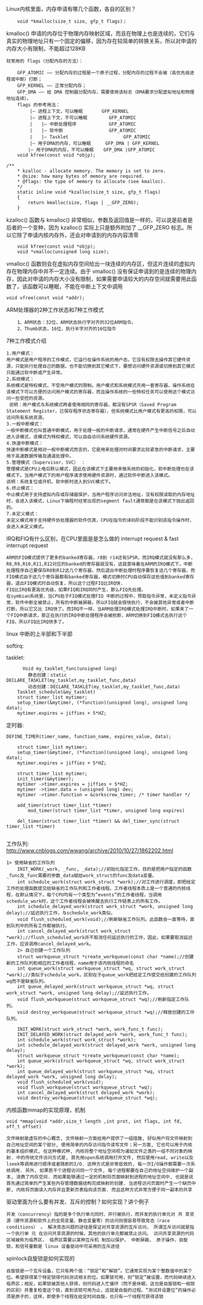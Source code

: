
Linux内核里面，内存申请有哪几个函数，各自的区别？

```
	void *kmalloc(size_t size, gfp_t flags)；
```
	

kmalloc() 申请的内存位于物理内存映射区域，而且在物理上也是连续的，它们与真实的物理地址只有一个固定的偏移，因为存在较简单的转换关系，所以对申请的内存大小有限制，不能超过128KB
	

```
较常用的 flags（分配内存的方法）：

	GFP_ATOMIC —— 分配内存的过程是一个原子过程，分配内存的过程不会被（高优先级进程或中断）打断；
	GFP_KERNEL —— 正常分配内存；
	GFP_DMA —— 给 DMA 控制器分配内存，需要使用该标志（DMA要求分配虚拟地址和物理地址连续）。
	flags 的参考用法： 
　		|– 进程上下文，可以睡眠		GFP_KERNEL 
　		|– 进程上下文，不可以睡眠　　　	GFP_ATOMIC 
　		|　　|– 中断处理程序　　　　　　	GFP_ATOMIC 
　		|　　|– 软中断　　　　　　　　　	GFP_ATOMIC 
　		|　　|– Tasklet　　　　　　　　		GFP_ATOMIC 
　		|– 用于DMA的内存，可以睡眠　　	GFP_DMA | GFP_KERNEL 
		|– 用于DMA的内存，不可以睡眠　	GFP_DMA |GFP_ATOMIC 
	void kfree(const void *objp);
```

	

```
/**
 	* kzalloc - allocate memory. The memory is set to zero.
 	* @size: how many bytes of memory are required.
 	* @flags: the type of memory to allocate (see kmalloc).
 	*/
	static inline void *kzalloc(size_t size, gfp_t flags)
	{
		return kmalloc(size, flags | __GFP_ZERO);
	}
```
	

kzalloc() 函数与 kmalloc() 非常相似，参数及返回值是一样的，可以说是前者是后者的一个变种，因为 kzalloc() 实际上只是额外附加了 __GFP_ZERO 标志。所以它除了申请内核内存外，还会对申请到的内存内容清零

```
	void kfree(const void *objp);
	void *vmalloc(unsigned long size);
```

vmalloc() 函数则会在虚拟内存空间给出一块连续的内存区，但这片连续的虚拟内存在物理内存中并不一定连续。由于 vmalloc() 没有保证申请到的是连续的物理内存，因此对申请的内存大小没有限制，如果需要申请较大的内存空间就需要用此函数了，该函数可以睡眠，不能在中断上下文中调用

	void vfree(const void *addr);

ARM处理器的2种工作状态和7种工作模式

```
	1、ARM状态：32位，ARM状态执行字对齐的32位ARM指令。
	2、Thumb状态，16位，执行半字对齐的16位指令
```
	

7种工作模式介绍

```
1.用户模式：
用户模式是用户程序的工作模式，它运行在操作系统的用户态，它没有权限去操作其它硬件资源，只能执行处理自己的数据，也不能切换到其它模式下，要想访问硬件资源或切换到其它模式只能通过软中断或产生异常。
2.系统模式：
系统模式是特权模式，不受用户模式的限制。用户模式和系统模式共用一套寄存器，操作系统在该模式下可以方便的访问用户模式的寄存器，而且操作系统的一些特权任务可以使用这个模式访问一些受控的资源。
 说明：用户模式与系统模式两者使用相同的寄存器，都没有SPSR（Saved Program Statement Register，已保存程序状态寄存器），但系统模式比用户模式有更高的权限，可以访问所有系统资源。
3.一般中断模式：
一般中断模式也叫普通中断模式，用于处理一般的中断请求，通常在硬件产生中断信号之后自动进入该模式，该模式为特权模式，可以自由访问系统硬件资源。
4.快速中断模式：
快速中断模式是相对一般中断模式而言的，它是用来处理对时间要求比较紧急的中断请求，主要用于高速数据传输及通道处理中。
5.管理模式（Supervisor，SVC） ：
管理模式是CPU上电后默认模式，因此在该模式下主要用来做系统的初始化，软中断处理也在该模式下。当用户模式下的用户程序请求使用硬件资源时，通过软件中断进入该模式。
说明：系统复位或开机、软中断时进入到SVC模式下。
6.终止模式：
中止模式用于支持虚拟内存或存储器保护，当用户程序访问非法地址，没有权限读取的内存地址时，会进入该模式，Linux下编程时经常出现的segment fault通常都是在该模式下抛出返回的。
7.未定义模式：
未定义模式用于支持硬件协处理器的软件仿真，CPU在指令的译码阶段不能识别该指令操作时，会进入未定义模式。
```

IRQ和FIQ有什么区别，在CPU里面是是怎么做的 interrupt request & fast interrupt request

	ARM的FIQ模式提供了更多的banked寄存器，r8到 r14还有SPSR，而IRQ模式就没有那么多，R8,R9,R10,R11,R12对应的banked的寄存器就没有，这就意味着在ARM的IRQ模式下，中断处理程序自己要保存R8到R12这几个寄存器，然后退出中断处理时程序要恢复这几个寄存器，而FIQ模式由于这几个寄存器都有banked寄存器，模式切换时CPU自动保存这些值到banked寄存器，退出FIQ模式时自动恢复，所以这个过程FIQ比IRQ快.
	FIQ比IRQ有更高优先级，如果FIQ和IRQ同时产生，那么FIQ先处理。
	在symbian系统里，当CPU处于FIQ模式处理FIQ 中断的过程中，预取指令异常，未定义指令异常，软件中断全被禁止，所有的中断被屏蔽。所以FIQ就会很快执行，不会被其他异常或者中断打断，所以它又比 IRQ快了。而IRQ不一样，当ARM处理IRQ模式处理IRQ中断时，如果来了一个FIQ中断请求，那正在执行的IRQ中断处理程序会被抢断，ARM切换到FIQ模式去执行这个FIQ，所以FIQ比IRQ快多了。

 linux 中断的上半部和下半部

softirq:
	

tasklet:
  

```
      Void my_tasklet_func(unsigned long)
        静态创建：static DECLARE_TASKLET(my_tasklet,my_tasklet_func,data)
        动态创建：DECLARE_TASKLET(my_tasklet,my_tasklet_func,data)
	Tasklet_schedule(&my_tasklet)
	struct timer_list mytimer;
	setup_timer(&mytimer, (*function)(unsigned long), unsigned long data);
	mytimer.expires = jiffies + 5*HZ;
```

定时器:
	

```
DEFINE_TIMER(timer_name, function_name, expires_value, data);

	struct timer_list mytimer;
	setup_timer(&mytimer, (*function)(unsigned long), unsigned long data);
	mytimer.expires = jiffies + 5*HZ;

	struct timer_list mytimer;
	init_timer(&mytimer);    
	mytimer ->timer.expires = jiffies + 5*HZ;
	mytimer ->timer.data = (unsigned long) dev;
	mytimer ->timer.function = &corkscrew_timer; /* timer handler */

	add_timer(struct timer_list *timer)
		mod_timer(struct timer_list *timer, unsigned long expires)

	del_timer(struct timer_list *timer) && del_timer_sync(struct timer_list *timer)
        
```

工作队列:
	http://www.cnblogs.com/wwang/archive/2010/10/27/1862202.html
	

```
1> 使用缺省的工作队列
	INIT_WORK(_work, _func, _data);//初始化指定工作，目的是把用户指定的函数_func及_func需要的参数_data赋给work_struct的func及data变量。
	int schedule_work(struct work_struct *work);//对工作进行调度，即把给定工作的处理函数提交给缺省的工作队列和工作者线程。工作者线程本质上是一个普通的内核线程，在默认情况下，每个CPU均有一个类型为“events”的工作者线程，当调用schedule_work时，这个工作者线程会被唤醒去执行工作链表上的所有工作。
	int schedule_delayed_work(struct work_struct *work, unsigned long delay);//延迟执行工作，与schedule_work类似。
	void flush_scheduled_work(void);//刷新缺省工作队列。此函数会一直等待，直到队列中的所有工作都被执行。
	int cancel_delayed_work(struct work_struct *work);//flush_scheduled_work并不取消任何延迟执行的工作，因此，如果要取消延迟工作，应该调用cancel_delayed_work。
	2> 自己创建一个工作队列
	struct workqueue_struct *create_workqueue(const char *name);//创建新的工作队列和相应的工作者线程，name用于该内核线程的命名
	int queue_work(struct workqueue_struct *wq, struct work_struct *work);//类似于schedule_work，区别在于queue_work把给定工作提交给创建的工作队列wq而不是缺省队列。
	int queue_delayed_work(struct workqueue_struct *wq, struct work_struct *work, unsigned long delay);//延迟执行工作。
	void flush_workqueue(struct workqueue_struct *wq);//刷新指定工作队列。
	void destroy_workqueue(struct workqueue_struct *wq);//释放创建的工作队列。

	INIT_WORK(struct work_struct *work, work_func_t func);
	INIT_DELAYED_WORK(struct delayed_work *work, work_func_t func);
	int schedule_work(struct work_struct *work);
	int schedule_delayed_work(struct delayed_work *work, unsigned long delay);
	struct workqueue_struct *create_workqueue(const char *name);
	int queue_work(struct workqueue_struct *wq, struct work_struct *work);
	int queue_delayed_work(struct workqueue_struct *wq, struct delayed_work *work, unsigned long delay);
	void flush_scheduled_work(void);
	void flush_workqueue(struct workqueue_struct *wq);
	int cancel_delayed_work(struct delayed_work *work);
	void destroy_workqueue(struct workqueue_struct *wq);
```

内核函数mmap的实现原理，机制
	

```
void *mmap(void *addr,size_t length ,int prot, int flags, int fd, off_t offset)
```
	文件映射是虚存的中心概念, 文件映射一方面给用户提供了一组措施, 好似用户将文件映射到自己地址空间的某个部分, 使用简单的内存访问指令读写文件；另一方面, 它也可以用于内核的基本组织模式, 在这种模式种, 内核将整个地址空间视为诸如文件之类的一组不同对象的映射. 中的传统文件访问方式是, 首先用open系统调用打开文件, 然后使用read, write以及lseek等调用进行顺序或者随即的I/O. 这种方式是非常低效的, 每一次I/O操作都需要一次系统调用. 另外, 如果若干个进程访问同一个文件, 每个进程都要在自己的地址空间维护一个副本, 浪费了内存空间. 而如果能够通过一定的机制将页面映射到进程的地址空间中, 也就是说首先通过简单的产生某些内存管理数据结构完成映射的创建. 当进程访问页面时产生一个缺页中断, 内核将页面读入内存并且更新页表指向该页面. 而且这种方式非常方便于同一副本的共享

驱动里面为什么要有并发、互斥的控制？如何实现？讲个例子

	并发（concurrency）指的是多个执行单元同时、并行被执行，而并发的执行单元对 共 享资源（硬件资源和软件上的全局变量、静态变量等）的访问则很容易导致竞态（race conditions） 。 解决竞态问题的途径是保证对共享资源的互斥访问， 所谓互斥访问就是指一个执行单 元 在访问共享资源的时候，其他的执行单元都被禁止访问。 访问共享资源的代码区域被称为临界区， 临界区需要以某种互斥机 制加以保护， 中断屏蔽， 原子操作，自旋锁，和信号量都是 linux 设备驱动中可采用的互斥途径

spinlock自旋锁是如何实现的

	自旋锁是一个互斥设备，它只有两个值：“锁定”和“解锁”。它通常实现为某个整数值中的某个位。希望获得某个特定锁得代码测试相关的位。如果锁可用，则“锁定”被设置，而代码继续进入临界区；相反，如果锁被其他人获得，则代码进入忙循环（而不是休眠，这也是自旋锁和一般锁的区别）并重复检查这个锁，直到该锁可用为止，这就是自旋的过程。“测试并设置位”的操作必须是原子的，这样，即使多个线程在给定时间自旋，也只有一个线程可获得该锁


